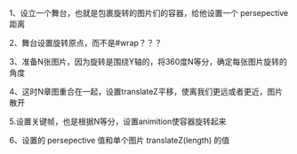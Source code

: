 

1、设立一个舞台，也就是包裹旋转的图片们的容器，给他设置一个 persepective 距离

2、舞台设置旋转原点，而不是#wrap？？？

3、准备N张图片，因为旋转是围绕Y轴的，将360度N等分，确定每张图片旋转的角度

4、这时N章图重合在一起，设置translateZ平移，使离我们更远或者更近，图片散开

5.设置关键帧，也是根据N等分，设置animition使容器旋转起来

6、设置的 persepective 值和单个图片 translateZ(length) 的值

